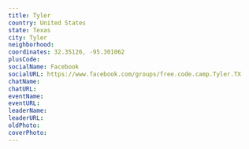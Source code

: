 ```yaml
---
title: Tyler
country: United States
state: Texas
city: Tyler
neighborhood: 
coordinates: 32.35126, -95.301062
plusCode:
socialName: Facebook
socialURL: https://www.facebook.com/groups/free.code.camp.Tyler.TX
chatName:
chatURL:
eventName:
eventURL:
leaderName:
leaderURL:
oldPhoto: 
coverPhoto:
---
```


